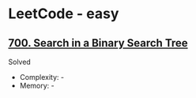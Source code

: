 # LeetCode - easy

## [700. Search in a Binary Search Tree](https://leetcode.com/problems/search-in-a-binary-search-tree)

Solved

* Complexity: -
* Memory: -
